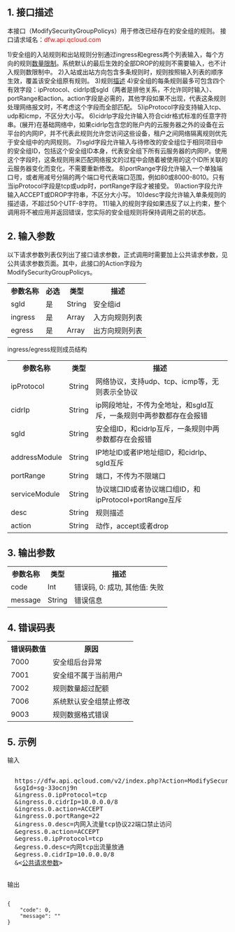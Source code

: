 ## 1. 接口描述
 
本接口（ModifySecurityGroupPolicys）用于修改已经存在的安全组的规则。
接口请求域名：<font style="color:red">dfw.api.qcloud.com</font>

1)安全组的入站规则和出站规则分别通过ingress和egress两个列表输入，每个方向的规则[数量限制](http://tce.fsphere.cn/doc/product/213/500#2.-.E5.AE.89.E5.85.A8.E7.BB.84.E7.9A.84.E9.99.90.E5.88.B6)。系统默认的最后生效的全部DROP的规则不需要输入，也不计入规则数限制中。
2)入站或出站方向包含多条规则时，规则按照输入列表的顺序生效，覆盖该安全组原有规则。
3)规则[描述](http://tce.fsphere.cn/doc/product/213/500#3.-.E5.AE.89.E5.85.A8.E7.BB.84.E8.A7.84.E5.88.99)
4)安全组的每条规则最多可包含四个有效字段：ipProtocol、cidrIp或sgId（两者是排他关系，不允许同时输入）、portRange和action。action字段是必需的，其他字段如果不出现，代表这条规则处理网络报文时，不考虑这个字段而全部匹配。
5)ipProtocol字段支持输入tcp、udp和icmp，不区分大小写。
6)cidrIp字段允许输入符合cidr格式标准的任意字符串。(展开)在基础网络中，如果cidrIp包含您的账户内的云服务器之外的设备在云平台的内网IP，并不代表此规则允许您访问这些设备，租户之间网络隔离规则优先于安全组中的内网规则。
7)sgId字段允许输入与待修改的安全组位于相同项目中的安全组ID，包括这个安全组ID本身，代表安全组下所有云服务器的内网IP。使用这个字段时，这条规则用来匹配网络报文的过程中会随着被使用的这个ID所关联的云服务器变化而变化，不需要重新修改。
8)portRange字段允许输入一个单独端口号，或者用减号分隔的两个端口号代表端口范围，例如80或8000-8010。只有当ipProtocol字段是tcp或udp时，portRange字段才被接受。
9)action字段允许输入ACCEPT或DROP字符串，不区分大小写。
10)desc字段允许输入单条规则的描述语，不超过50个UTF-8字符。
11)输入的规则字段如果违反了以上约束，整个调用将不被应用并返回错误，您实际的安全组规则将保持调用之前的状态。

## 2. 输入参数
 
以下请求参数列表仅列出了接口请求参数，正式调用时需要加上公共请求参数，见公共请求参数页面。其中，此接口的Action字段为ModifySecurityGroupPolicys。
<table class="t"><tbody><tr>
<th><b>参数名称</b></th>
<th><b>必选</b></th>
<th><b>类型</b></th>
<th><b>描述</b></th>
<tr>
<td> sgId <td> 是 <td> String <td> 安全组id
<tr>
<td> ingress <td> 是 <td> Array <td> 入方向规则列表
<tr>
<td> egress <td> 是 <td> Array <td> 出方向规则列表
</tbody></table>

ingress/egress规则成员结构
<table class="t"><tbody><tr>
<th><b>参数名称</b></th>
<th><b>类型</b></th>
<th><b>描述</b></th>
<tr>
<td> ipProtocol <td> String <td> 网络协议，支持udp、tcp、icmp等，无则表示全协议
<tr>
<td> cidrIp <td> String <td> ip网段地址，不传为全地址，和sgId互斥，一条规则中两参数都存在会报错
<tr>
<td> sgId <td> String <td> 安全组ID，和cidrIp互斥，一条规则中两参数都存在会报错
<tr>
<td> addressModule <td> String <td> IP地址ID或者IP地址组ID，和cidrIp、sgId互斥
<tr>
<td> portRange<td> String <td> 端口，不传为不限端口
<tr>
<td> serviceModule<td> String <td> 协议端口ID或者协议端口组ID，和ipProtocol+portRange互斥
<tr>
<td> desc <td> String <td> 规则描述
<tr>
<td> action <td> String <td> 动作，accept或者drop
</tbody></table> 

## 3. 输出参数
 

<table class="t"><tbody><tr>
<th><b>参数名称</b></th>
<th><b>类型</b></th>
<th><b>描述</b></th>
<tr>
<td> code <td> Int <td> 错误码, 0: 成功, 其他值: 失败
<tr>
<td> message <td> String <td> 错误信息
</tbody></table>

 ## 4. 错误码表
 <table class="t"><tbody><tr>
<th><b>错误码数值</b></th>
<th><b>原因</b></th>
<tr>

<td> 7000 <td> 安全组后台异常
<tr>
<td> 7001 <td> 安全组不属于当前用户
<tr>
<td> 7002 <td> 规则数量超过配额
<tr>
<td> 7006 <td> 系统默认安全组禁止修改
<tr>
<td> 9003 <td> 规则数据格式错误
</tbody></table>

## 5. 示例
 
输入
<pre>

  https://dfw.api.qcloud.com/v2/index.php?Action=ModifySecurityGroupPolicys
  &sgId=sg-33ocnj9n
  &ingress.0.ipProtocol=tcp
  &ingress.0.cidrIp=10.0.0.0/8
  &ingress.0.action=ACCEPT
  &ingress.0.portRange=22
  &ingress.0.desc=内网入流量tcp协议22端口禁止访问
  &egress.0.action=ACCEPT
  &egress.0.ipProtocol=tcp
  &egress.0.desc=内网tcp出流量放通
  &egress.0.cidrIp=10.0.0.0/8
  &<<a href="http://tce.fsphere.cn/doc/api/229/6976">公共请求参数</a>>

</pre>

输出
```

{
    "code": 0,
    "message": ""
}

```

